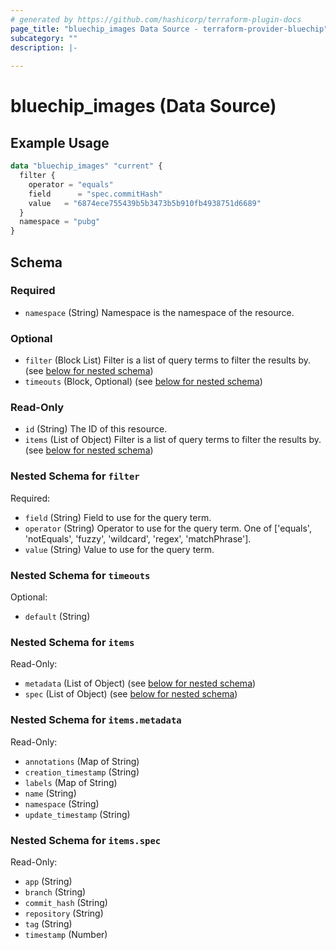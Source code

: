 ```yaml
---
# generated by https://github.com/hashicorp/terraform-plugin-docs
page_title: "bluechip_images Data Source - terraform-provider-bluechip"
subcategory: ""
description: |-
  
---
```


# bluechip_images (Data Source)



## Example Usage

```terraform
data "bluechip_images" "current" {
  filter {
    operator = "equals"
    field      = "spec.commitHash"
    value   = "6874ece755439b5b3473b5b910fb4938751d6689"
  }
  namespace = "pubg"
}
```

<!-- schema generated by tfplugindocs -->
## Schema

### Required

- `namespace` (String) Namespace is the namespace of the resource.

### Optional

- `filter` (Block List) Filter is a list of query terms to filter the results by. (see [below for nested schema](#nestedblock--filter))
- `timeouts` (Block, Optional) (see [below for nested schema](#nestedblock--timeouts))

### Read-Only

- `id` (String) The ID of this resource.
- `items` (List of Object) Filter is a list of query terms to filter the results by. (see [below for nested schema](#nestedatt--items))

<a id="nestedblock--filter"></a>
### Nested Schema for `filter`

Required:

- `field` (String) Field to use for the query term.
- `operator` (String) Operator to use for the query term. One of ['equals', 'notEquals', 'fuzzy', 'wildcard', 'regex', 'matchPhrase'].
- `value` (String) Value to use for the query term.


<a id="nestedblock--timeouts"></a>
### Nested Schema for `timeouts`

Optional:

- `default` (String)


<a id="nestedatt--items"></a>
### Nested Schema for `items`

Read-Only:

- `metadata` (List of Object) (see [below for nested schema](#nestedobjatt--items--metadata))
- `spec` (List of Object) (see [below for nested schema](#nestedobjatt--items--spec))

<a id="nestedobjatt--items--metadata"></a>
### Nested Schema for `items.metadata`

Read-Only:

- `annotations` (Map of String)
- `creation_timestamp` (String)
- `labels` (Map of String)
- `name` (String)
- `namespace` (String)
- `update_timestamp` (String)


<a id="nestedobjatt--items--spec"></a>
### Nested Schema for `items.spec`

Read-Only:

- `app` (String)
- `branch` (String)
- `commit_hash` (String)
- `repository` (String)
- `tag` (String)
- `timestamp` (Number)
